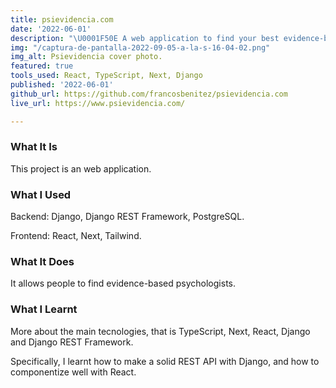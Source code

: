 ```yaml
---
title: psievidencia.com
date: '2022-06-01'
description: "\U0001F50E A web application to find your best evidence-based psychologist"
img: "/captura-de-pantalla-2022-09-05-a-la-s-16-04-02.png"
img_alt: Psievidencia cover photo.
featured: true
tools_used: React, TypeScript, Next, Django
published: '2022-06-01'
github_url: https://github.com/francosbenitez/psievidencia.com
live_url: https://www.psievidencia.com/

---
```

### What It Is

This project is an web application.

### What I Used

Backend: Django, Django REST Framework, PostgreSQL.

Frontend: React, Next, Tailwind.

### What It Does

It allows people to find evidence-based psychologists.

### What I Learnt

More about the main tecnologies, that is TypeScript, Next, React, Django and Django REST Framework.

Specifically, I learnt how to make a solid REST API with Django, and how to componentize well with React. 